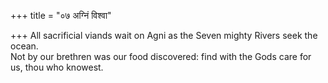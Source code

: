 +++
title = "०७ अग्निं विश्वा"

+++
All sacrificial viands wait on Agni as the Seven mighty Rivers seek the ocean.  
     Not by our brethren was our food discovered: find with the Gods care for us, thou who knowest.